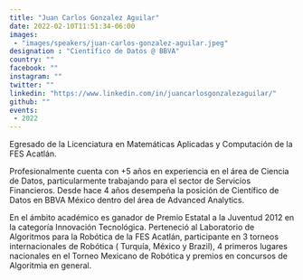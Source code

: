 ```yaml
---
title: "Juan Carlos Gonzalez Aguilar"
date: 2022-02-10T11:51:34-06:00
images:
 - "images/speakers/juan-carlos-gonzalez-aguilar.jpeg"
designation : "Científico de Datos @ BBVA"
country: ""
facebook: ""
instagram: ""
twitter: ""
linkedin: "https://www.linkedin.com/in/juancarlosgonzalezaguilar/"
github: ""
events:
 - 2022
---
```


Egresado de la Licenciatura en Matemáticas Aplicadas y Computación de la FES Acatlán.

Profesionalmente cuenta con +5 años en experiencia en el área de Ciencia de Datos, particularmente trabajando para el sector de Servicios Financieros. Desde hace 4 años desempeña la posición de Científico de Datos en BBVA México dentro del área de Advanced Analytics.

En el ámbito académico es ganador de Premio Estatal a la Juventud 2012 en la categoría Innovación Tecnológica. Perteneció al Laboratorio de Algoritmos para la Robótica de la FES Acatlán, participante en 3 torneos internacionales de Robótica ( Turquía, México y Brazil), 4 primeros lugares nacionales en el Torneo Mexicano de Robótica y premios en concursos de Algoritmia en general.